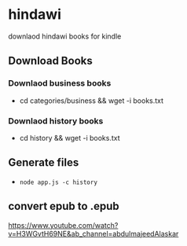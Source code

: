 # hindawi

downlaod hindawi books for kindle

## Download Books

### Downlaod business books

- cd categories/business && wget -i books.txt

### Downlaod history books

- cd history && wget -i books.txt

## Generate files

- `node app.js -c history`

## convert epub to .epub

https://www.youtube.com/watch?v=H3WGvtH69NE&ab_channel=abdulmajeedAlaskar
